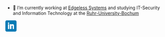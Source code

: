 ### 

- 🔭 I’m currently working at [Edgeless Systems](https://www.edgeless.systems/) and studying IT-Security and Information Technology at the [Ruhr-University-Bochum](https://informatik.rub.de/en/)



[![You can find me on](https://github.com/Kakashiiiiy/Kakashiiiiy/blob/main/Icon/linkedin.png)](https://www.linkedin.com/in/benedict-markus-schlueter/)
<!-- Links to your social media accounts -->
[1]: https://www.linkedin.com/in/bmschlueter/
